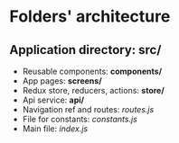 # Folders' architecture

## Application directory: src/

- Reusable components: **components/**
- App pages: **screens/**
- Redux store, reducers, actions: **store/**
- Api service: **api/**
- Navigation ref and routes: _routes.js_
- File for constants: _constants.js_
- Main file: _index.js_
